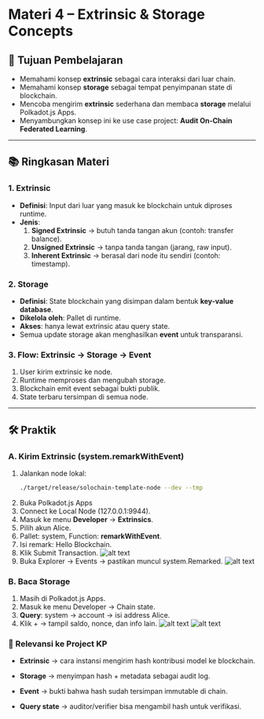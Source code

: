 # Materi 4 – Extrinsic & Storage Concepts

## 🎯 Tujuan Pembelajaran
- Memahami konsep **extrinsic** sebagai cara interaksi dari luar chain.
- Memahami konsep **storage** sebagai tempat penyimpanan state di blockchain.
- Mencoba mengirim **extrinsic** sederhana dan membaca **storage** melalui Polkadot.js Apps.
- Menyambungkan konsep ini ke use case project: **Audit On-Chain Federated Learning**.

---

## 📚 Ringkasan Materi
### 1. Extrinsic
- **Definisi**: Input dari luar yang masuk ke blockchain untuk diproses runtime.
- **Jenis**:
  1. **Signed Extrinsic** → butuh tanda tangan akun (contoh: transfer balance).
  2. **Unsigned Extrinsic** → tanpa tanda tangan (jarang, raw input).
  3. **Inherent Extrinsic** → berasal dari node itu sendiri (contoh: timestamp).

### 2. Storage
- **Definisi**: State blockchain yang disimpan dalam bentuk **key-value database**.
- **Dikelola oleh**: Pallet di runtime.
- **Akses**: hanya lewat extrinsic atau query state.
- Semua update storage akan menghasilkan **event** untuk transparansi.

### 3. Flow: Extrinsic → Storage → Event
1. User kirim extrinsic ke node.
2. Runtime memproses dan mengubah storage.
3. Blockchain emit event sebagai bukti publik.
4. State terbaru tersimpan di semua node.

---

## 🛠️ Praktik

### A. Kirim Extrinsic (system.remarkWithEvent)
1. Jalankan node lokal:
   ```bash
   ./target/release/solochain-template-node --dev --tmp
2. Buka Polkadot.js Apps
3. Connect ke Local Node (127.0.0.1:9944).
4. Masuk ke menu **Developer** → **Extrinsics**.
5. Pilih akun Alice.
6. Pallet: system, Function: **remarkWithEvent**.
7. Isi remark: Hello Blockchain.
8. Klik Submit Transaction.
![alt text](<Screenshot 2025-09-01 110744.png>)
9. Buka Explorer → Events → pastikan muncul system.Remarked.
![alt text](<Screenshot 2025-09-01 110929.png>)


### B. Baca Storage 
1. Masih di Polkadot.js Apps.
2. Masuk ke menu Developer → Chain state.
3. **Query**: system → account → isi address Alice.
4. Klik + → tampil saldo, nonce, dan info lain.
![alt text](<Screenshot 2025-09-01 111333.png>)
![alt text](<Screenshot 2025-09-01 112247.png>)


### 📌 Relevansi ke Project KP
- **Extrinsic** → cara instansi mengirim hash kontribusi model ke blockchain.

- **Storage** → menyimpan hash + metadata sebagai audit log.

- **Event** → bukti bahwa hash sudah tersimpan immutable di chain.

- **Query state** → auditor/verifier bisa mengambil hash untuk verifikasi.